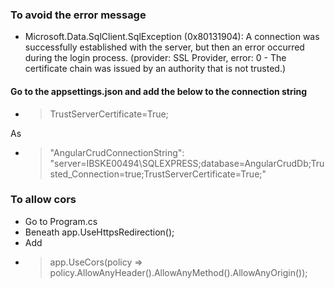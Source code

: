 ### To avoid the error message

- Microsoft.Data.SqlClient.SqlException (0x80131904): A connection was successfully established with the server, but then an error occurred during the login process. (provider: SSL Provider, error: 0 - The certificate chain was issued by an authority that is not trusted.)

#### Go to the appsettings.json and add the below to the connection string
- > TrustServerCertificate=True;

As

- > "AngularCrudConnectionString": "server=IBSKE00494\\SQLEXPRESS;database=AngularCrudDb;Trusted_Connection=true;TrustServerCertificate=True;"

### To allow cors

- Go to Program.cs
- Beneath app.UseHttpsRedirection();
- Add
- > app.UseCors(policy => policy.AllowAnyHeader().AllowAnyMethod().AllowAnyOrigin());
